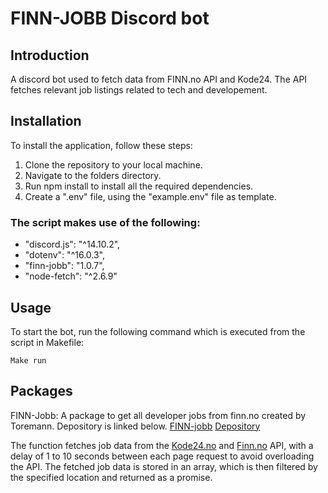 # FINN-JOBB Discord bot

## Introduction
A discord bot used to fetch data from FINN.no API and Kode24. The API fetches relevant job listings related to tech and developement.  

## Installation

To install the application, follow these steps:

1. Clone the repository to your local machine.
2. Navigate to the folders directory.
3. Run npm install to install all the required dependencies.
4. Create a ".env" file, using the "example.env" file as template.

### The script makes use of the following:

- "discord.js": "^14.10.2",
- "dotenv": "^16.0.3",
- "finn-jobb": "1.0.7",
- "node-fetch": "^2.6.9"

## Usage

To start the bot, run the following command which is executed from the script in Makefile:

```Make run```

## Packages

FINN-Jobb: A package to get all developer jobs from finn.no created by Toremann. Depository is linked below.
[FINN-jobb](https://www.npmjs.com/package/finn-jobb)
[Depository](https://github.com/toremann/finn-jobb)


The function fetches job data from the [Kode24.no](https://www.kode24.no/) and [Finn.no](https://www.finn.no/) API, with a delay of 1 to 10 seconds between each page request to avoid overloading the API. The fetched job data is stored in an array, which is then filtered by the specified location and returned as a promise.